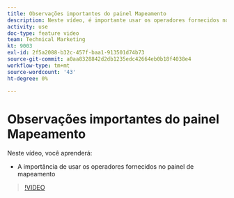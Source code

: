 ```yaml
---
title: Observações importantes do painel Mapeamento
description: Neste vídeo, é importante usar os operadores fornecidos no painel de mapeamento em [!DNL Adobe Workfront Fusion].
activity: use
doc-type: feature video
team: Technical Marketing
kt: 9003
exl-id: 2f5a2088-b32c-457f-baa1-913501d74b73
source-git-commit: a0aa8328842d2db1235edc42664eb0b18f4038e4
workflow-type: tm+mt
source-wordcount: '43'
ht-degree: 0%

---
```


# Observações importantes do painel Mapeamento

Neste vídeo, você aprenderá:

* A importância de usar os operadores fornecidos no painel de mapeamento

>[!VIDEO](https://video.tv.adobe.com/v/335263/?quality=12)
